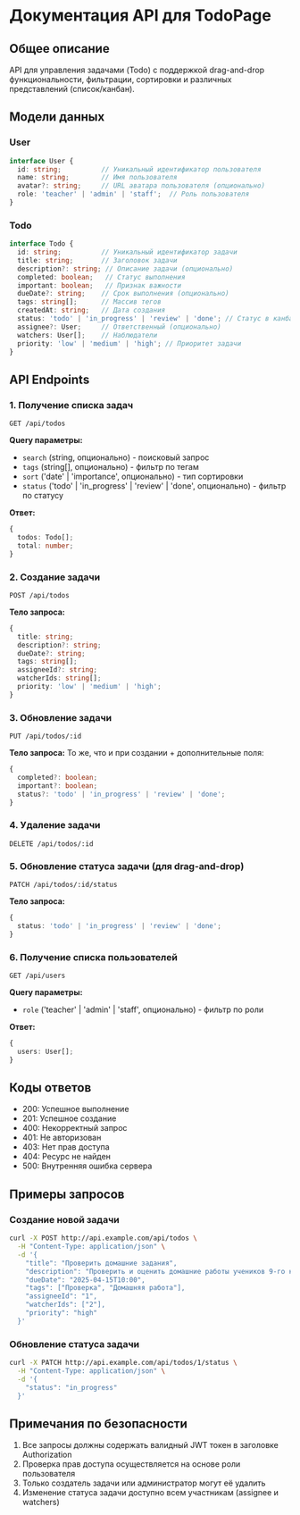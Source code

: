 # Документация API для TodoPage

## Общее описание
API для управления задачами (Todo) с поддержкой drag-and-drop функциональности, фильтрации, сортировки и различных представлений (список/канбан).

## Модели данных

### User
```typescript
interface User {
  id: string;          // Уникальный идентификатор пользователя
  name: string;        // Имя пользователя
  avatar?: string;     // URL аватара пользователя (опционально)
  role: 'teacher' | 'admin' | 'staff';  // Роль пользователя
}
```

### Todo
```typescript
interface Todo {
  id: string;          // Уникальный идентификатор задачи
  title: string;       // Заголовок задачи
  description?: string; // Описание задачи (опционально)
  completed: boolean;   // Статус выполнения
  important: boolean;   // Признак важности
  dueDate?: string;    // Срок выполнения (опционально)
  tags: string[];      // Массив тегов
  createdAt: string;   // Дата создания
  status: 'todo' | 'in_progress' | 'review' | 'done'; // Статус в канбане
  assignee?: User;     // Ответственный (опционально)
  watchers: User[];    // Наблюдатели
  priority: 'low' | 'medium' | 'high'; // Приоритет задачи
}
```

## API Endpoints

### 1. Получение списка задач
```
GET /api/todos
```
**Query параметры:**
- `search` (string, опционально) - поисковый запрос
- `tags` (string[], опционально) - фильтр по тегам
- `sort` ('date' | 'importance', опционально) - тип сортировки
- `status` ('todo' | 'in_progress' | 'review' | 'done', опционально) - фильтр по статусу

**Ответ:**
```typescript
{
  todos: Todo[];
  total: number;
}
```

### 2. Создание задачи
```
POST /api/todos
```
**Тело запроса:**
```typescript
{
  title: string;
  description?: string;
  dueDate?: string;
  tags: string[];
  assigneeId?: string;
  watcherIds: string[];
  priority: 'low' | 'medium' | 'high';
}
```

### 3. Обновление задачи
```
PUT /api/todos/:id
```
**Тело запроса:** То же, что и при создании + дополнительные поля:
```typescript
{
  completed?: boolean;
  important?: boolean;
  status?: 'todo' | 'in_progress' | 'review' | 'done';
}
```

### 4. Удаление задачи
```
DELETE /api/todos/:id
```

### 5. Обновление статуса задачи (для drag-and-drop)
```
PATCH /api/todos/:id/status
```
**Тело запроса:**
```typescript
{
  status: 'todo' | 'in_progress' | 'review' | 'done';
}
```

### 6. Получение списка пользователей
```
GET /api/users
```
**Query параметры:**
- `role` ('teacher' | 'admin' | 'staff', опционально) - фильтр по роли

**Ответ:**
```typescript
{
  users: User[];
}
```

## Коды ответов
- 200: Успешное выполнение
- 201: Успешное создание
- 400: Некорректный запрос
- 401: Не авторизован
- 403: Нет прав доступа
- 404: Ресурс не найден
- 500: Внутренняя ошибка сервера

## Примеры запросов

### Создание новой задачи
```bash
curl -X POST http://api.example.com/api/todos \
  -H "Content-Type: application/json" \
  -d '{
    "title": "Проверить домашние задания",
    "description": "Проверить и оценить домашние работы учеников 9-го класса",
    "dueDate": "2025-04-15T10:00",
    "tags": ["Проверка", "Домашняя работа"],
    "assigneeId": "1",
    "watcherIds": ["2"],
    "priority": "high"
  }'
```

### Обновление статуса задачи
```bash
curl -X PATCH http://api.example.com/api/todos/1/status \
  -H "Content-Type: application/json" \
  -d '{
    "status": "in_progress"
  }'
```

## Примечания по безопасности
1. Все запросы должны содержать валидный JWT токен в заголовке Authorization
2. Проверка прав доступа осуществляется на основе роли пользователя
3. Только создатель задачи или администратор могут её удалить
4. Изменение статуса задачи доступно всем участникам (assignee и watchers) 